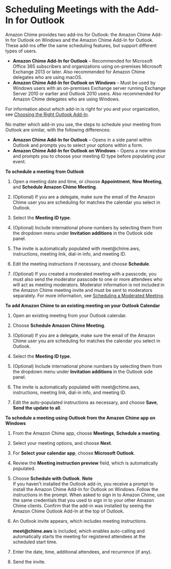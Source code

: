 # Scheduling Meetings with the Add\-In for Outlook<a name="chime-scheduling-outlook"></a>

Amazon Chime provides two add\-ins for Outlook: the Amazon Chime Add\-In for Outlook on Windows and the Amazon Chime Add\-In for Outlook\. These add\-ins offer the same scheduling features, but support different types of users\.
+ **Amazon Chime Add\-In for Outlook** – Recommended for Microsoft Office 365 subscribers and organizations using on\-premises Microsoft Exchange 2013 or later\. Also recommended for Amazon Chime delegates who are using macOS\.
+ **Amazon Chime Add\-In for Outlook on Windows** – Must be used by Windows users with an on\-premises Exchange server running Exchange Server 2010 or earlier and Outlook 2010 users\. Also recommended for Amazon Chime delegates who are using Windows\.

For information about which add\-in is right for you and your organization, see [Choosing the Right Outlook Add\-In](https://answers.chime.aws/articles/663/choosing-the-right-outlook-add-in.html)\.

No matter which add\-in you use, the steps to schedule your meeting from Outlook are similar, with the following differences:
+ **Amazon Chime Add\-In for Outlook** – Opens in a side panel within Outlook and prompts you to select your options within a form\.
+ **Amazon Chime Add\-In for Outlook on Windows** – Opens a new window and prompts you to choose your meeting ID type before populating your event\.

**To schedule a meeting from Outlook**

1. Open a meeting date and time, or choose **Appointment**, **New Meeting**, and **Schedule Amazon Chime Meeting**\.

1. \(Optional\) If you are a delegate, make sure the email of the Amazon Chime user you are scheduling for matches the calendar you select in Outlook\.

1. Select the **Meeting ID type**\.

1. \(Optional\) Include international phone numbers by selecting them from the dropdown menu under **Invitation additions** in the Outlook side panel\.

1. The invite is automatically populated with meet@chime\.aws, instructions, meeting link, dial\-in info, and meeting ID\.

1. Edit the meeting instructions if necessary, and choose **Schedule**\.

1. \(Optional\) If you created a moderated meeting with a passcode, you must also send the moderator passcode to one or more attendees who will act as meeting moderators\. Moderator information is not included in the Amazon Chime meeting invite and must be sent to moderators separately\. For more information, see [Scheduling a Moderated Meeting](moderate-meeting.md)\.

**To add Amazon Chime to an existing meeting on your Outlook Calendar**

1. Open an existing meeting from your Outlook calendar\.

1. Choose **Schedule Amazon Chime Meeting**\.

1. \(Optional\) If you are a delegate, make sure the email of the Amazon Chime user you are scheduling for matches the calendar you select in Outlook\.

1. Select the **Meeting ID type**\.

1. \(Optional\) Include international phone numbers by selecting them from the dropdown menu under **Invitation additions** in the Outlook side panel\.

1. The invite is automatically populated with meet@chime\.aws, instructions, meeting link, dial\-in info, and meeting ID\.

1. Edit the auto\-populated instructions as necessary, and choose **Save**, **Send the update to all**\.

**To schedule a meeting using Outlook from the Amazon Chime app on Windows**

1. From the Amazon Chime app, choose **Meetings**, **Schedule a meeting**\.

1. Select your meeting options, and choose **Next**\.

1. For **Select your calendar app**, choose **Microsoft Outlook**\.

1. Review the **Meeting instruction preview** field, which is automatically populated\.

1. Choose **Schedule with Outlook**\.
**Note**  
If you haven't installed the Outlook add\-in, you receive a prompt to install the Amazon Chime Add\-In for Outlook on Windows\. Follow the instructions in the prompt\. When asked to sign in to Amazon Chime, use the same credentials that you used to sign in to your other Amazon Chime clients\. Confirm that the add\-in was installed by seeing the Amazon Chime Outlook Add\-In at the top of Outlook\.

1. An Outlook invite appears, which includes meeting instructions\.

   **meet@chime\.aws** is included, which enables auto\-calling and automatically starts the meeting for registered attendees at the scheduled start time\.

1. Enter the date, time, additional attendees, and recurrence \(if any\)\.

1. Send the invite\.